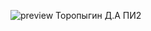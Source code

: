 ![preview](https://github.com/user-attachments/assets/32e50cf2-4a86-407d-a7fb-dcca008ac2af)
Торопыгин Д.А
ПИ2
